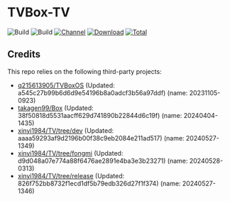 # TVBox-TV

![Build](https://shields.io/github/actions/workflow/status/xinyi1984/TVBox-TV/TV.yml?branch=master&logo=github&label=Build)
![Build](https://shields.io/github/actions/workflow/status/xinyi1984/TVBox-TV/TVBox.yml?branch=master&logo=github&label=Build)
[![Channel](https://img.shields.io/badge/Follow-Telegram-blue.svg?logo=telegram)](https://t.me/klbot)
[![Download](https://img.shields.io/github/v/release/xinyi1984/TVBox-TV?color=orange&logoColor=orange&label=Download&logo=DocuSign)](https://github.com/xinyi1984/TVBox-TV/releases/latest) 
[![Total](https://shields.io/github/downloads/xinyi1984/TVBox-TV/total?logo=Bookmeter&label=Counts&logoColor=yellow&color=yellow)](https://github.com/xinyi1984/TVBox-TV/releases)

## Credits
This repo relies on the following third-party projects:
- [q215613905/TVBoxOS](https://github.com/q215613905/TVBoxOS) (Updated: a545c27b99b6d6d9e54196b8a0adcf3b56a97ddf) (name: 20231105-0923)
- [takagen99/Box](https://github.com/takagen99/Box) (Updated: 38f50818d5531aacff629d741890b22844d6c19f) (name: 20240404-1435)
- [xinyi1984/TV/tree/dev](https://github.com/xinyi1984/TV/tree/dev) (Updated: aaaa59293af9d2196b00f38c9eb2084e211ad517) (name: 20240527-1349)
- [xinyi1984/TV/tree/fongmi](https://github.com/xinyi1984/TV/tree/fongmi) (Updated: d9d048a07e774a88f6476ae2891e4ba3e3b23271) (name: 20240528-0313)
- [xinyi1984/TV/tree/release](https://github.com/xinyi1984/TV/tree/release) (Updated: 826f752bb8732f1ecd1df5b79edb326d27f1f374) (name: 20240527-1346)
